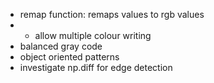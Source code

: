 * remap function: remaps values to rgb values
* * allow multiple colour writing
* balanced gray code
* object oriented patterns
* investigate np.diff for edge detection